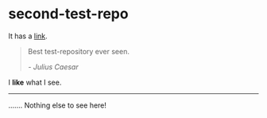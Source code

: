 # second-test-repo

It has a [link](https://www.github.com/RayMacBart/test-repository).

> Best test-repository ever seen.
> 
> *- Julius Caesar*

I **like** what I see.

*****
.......
Nothing else to see here!

